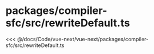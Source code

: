 # packages/compiler-sfc/src/rewriteDefault.ts

<<< @/docs/Code/vue-next/vue-next/packages/compiler-sfc/src/rewriteDefault.ts
